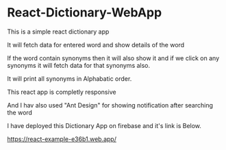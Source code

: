 # React-Dictionary-WebApp

This is a simple react dictionary app

It will fetch data for entered word and show details of the word

If the word contain synonyms then it will also show it and if we click on any synonyms it will fetch data for that synonyms also.

It will print all synonyms in Alphabatic order.

This react app is completly responsive

And I hav also used "Ant Design" for showing notification after searching the word

I have deployed this Dictionary App on firebase and it's link is Below.

https://react-example-e36b1.web.app/
